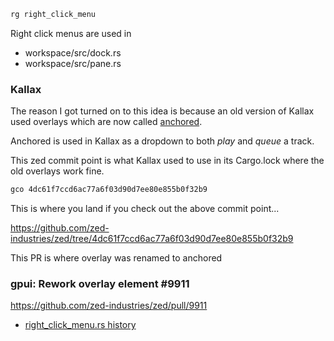 

```rust
rg right_click_menu
```

Right click menus are used in
- workspace/src/dock.rs
- workspace/src/pane.rs


### Kallax

The reason I got turned on to this idea is because an old version of Kallax
used overlays which are now called [anchored](https://github.com/zed-industries/zed/blob/main/crates/gpui/src/elements/anchored.rs).

Anchored is used in Kallax as a dropdown to both *play* and *queue* a track.

This zed commit point is what Kallax used to use in its Cargo.lock where the
old overlays work fine.

```rust
gco 4dc61f7ccd6ac77a6f03d90d7ee80e855b0f32b9
```

This is where you land if you check out the above commit point...

https://github.com/zed-industries/zed/tree/4dc61f7ccd6ac77a6f03d90d7ee80e855b0f32b9

This PR is where overlay was renamed to anchored

### gpui: Rework overlay element #9911
https://github.com/zed-industries/zed/pull/9911

- [right_click_menu.rs history](https://github.com/zed-industries/zed/commits/main/crates/ui/src/components/right_click_menu.rs)
